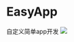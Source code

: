 # EasyApp
自定义简单app开发
[![](https://jitpack.io/v/Gaojianan2016/EasyApp.svg)](https://jitpack.io/#Gaojianan2016/EasyApp)

